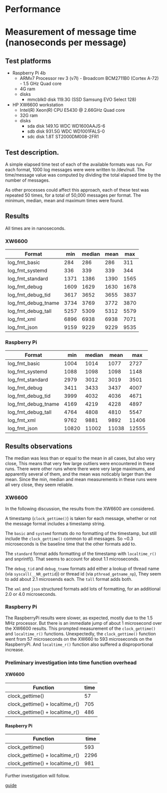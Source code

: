 # Performance

# Measurement of message time (nanoseconds per message)

## Test platforms
- Raspberry Pi 4b
  - ARMv7 Processor rev 3 (v7l) - Broadcom BCM2711B0 (Cortex A-72) - 1.5 GHz Quad core
  - 4G ram
  - disks
    - mmcblk0   disk 119.3G (SSD Samsung EVO Select 128)
- HP XW6600 workstation
  - Intel(R) Xeon(R) CPU E5430 @ 2.66GHz Quad core
  - 32G ram
  - disks
    - sda   disk  149.1G WDC WD1600AAJS-6
    - sdb   disk  931.5G WDC WD1001FALS-0
    - sdc   disk    1.8T ST2000DM008-2FR1

## Test description.

A simple elapsed time test of each of the available formats was run. For each
format, 1000 log messages were were written to /dev/null. The time/message value
was computed by dividing the total elapsed time by the number of messages.

As other processes could affect this approach, each of these test was repeated
50 times, for a total of 50,000 messages per format. The minimum, median, mean
and maximum times were found.

## Results

All times are in nanoseconds.

### XW6600

 Format             |  min   | median |  mean  |   max   
--------------------|--------|--------|--------|---------
log_fmt_basic       |    284 |    286 |    286 |     311 
log_fmt_systemd     |    336 |    339 |    339 |     344 
log_fmt_standard    |   1371 |   1386 |   1390 |    1565 
log_fmt_debug       |   1609 |   1629 |   1630 |    1678 
log_fmt_debug_tid   |   3617 |   3652 |   3655 |    3837 
log_fmt_debug_tname |   3734 |   3769 |   3772 |    3870 
log_fmt_debug_tall  |   5257 |   5309 |   5312 |    5579 
log_fmt_xml         |   6896 |   6938 |   6938 |    7071 
log_fmt_json        |   9159 |   9229 |   9229 |    9535 


### Raspberry Pi

 Format             |  min   | median |  mean  |   max   
--------------------|--------|--------|--------|---------
log_fmt_basic       |   1004 |   1014 |   1077 |    2727 
log_fmt_systemd     |   1088 |   1098 |   1098 |    1148 
log_fmt_standard    |   2979 |   3012 |   3019 |    3501 
log_fmt_debug       |   3411 |   3433 |   3437 |    4007 
log_fmt_debug_tid   |   3999 |   4032 |   4036 |    4671 
log_fmt_debug_tname |   4169 |   4219 |   4228 |    4897 
log_fmt_debug_tall  |   4764 |   4808 |   4810 |    5547 
log_fmt_xml         |   9762 |   9881 |   9892 |   11406 
log_fmt_json        |  10820 |  11002 |  11038 |   12555 


## Results observations

The median was less than or equal to the mean in all cases, but also very close,
This means that very few large outliers were encountered in these runs.
There were other runs where there were very large maximums, and apparently
several of them, and the mean was noticably larger than the mean. Since the min,
median and mean measurements in these runs were all very close, they seem
reliable.

### XW6600
In the following discussion, the results from the XW6600 are considered.

A timestamp (`clock_gettime()`) is taken for each message, whether or not the
message format includes a timestamp string.

The `basic` and `systemd` formats do no formatting of the timestamp, but still
include the `clock_gettime()` common to all messages. So ~0.3 microseconds is
the baseline time that the other formats add to.

The `standard` format adds formatting of the timestamp with `localtime_r()` and
snprintf(). That seems to account for about 1.1 microseconds.

The `debug_tid` and `debug_tname` formats add either a lookup of thread name
(via `syscall(__NR_gettid`)) or thread id (via `pthread_getname_np`), They seem
to add about 2.1 microsends each. The `tall` format adds both.

The `xml` and `json` structured formats add lots of formatting, for an
additional 2.0 or 4.0 microseconds.

### Raspberry Pi
The RaspberryPi results were slower, as expected, mostly due to the 1.5 MHz
processor. But there is an immediate jump of about 1 microsecond over the
XW6600 results. This prompted measurement of the `clock_gettime()` and
`localtime_r()` functions. Unexpectedly, the `clock_gettime()` function went
from 57 microseconds on the XW660 to 593 microseconds on the RaspberryPi. And
`localtime_r()` function also suffered a disproportional increase.

### Preliminary investigation into time function overhead

#### XW6600

 Function                       | time
--------------------------------|------
clock_gettime()                 | 57
clock_gettime() + localtime_r() | 705
clock_gettime() + localtime_r() | 486

#### Raspberry Pi

 Function                       | time
--------------------------------|------
clock_gettime()                 | 593
clock_gettime() + localtime_r() | 2296
clock_gettime() + localtime_r() | 981

Further investigation will follow.

[guide](./guide.md)
